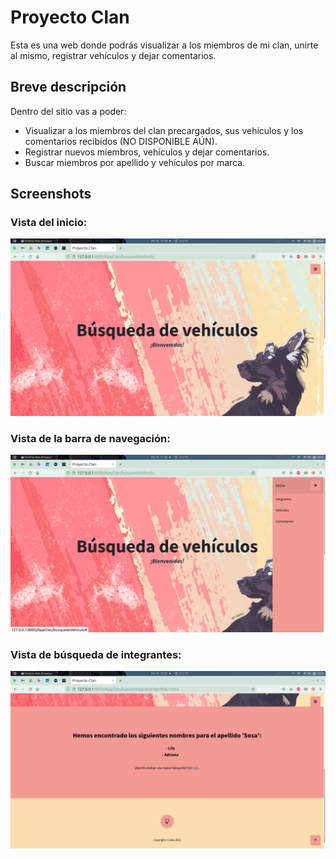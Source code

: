 # Proyecto Clan

Esta es una web donde podrás visualizar a los miembros de mi clan, unirte al mismo, registrar vehículos y dejar comentarios.

## Breve descripción

Dentro del sitio vas a poder:

- Visualizar a los miembros del clan precargados, sus vehículos y los comentarios recibidos (NO DISPONIBLE AÚN).
- Registrar nuevos miembros, vehículos y dejar comentarios.
- Buscar miembros por apellido y vehículos por marca.

## Screenshots

### Vista del inicio:

![Screenshot del inicio:](/Screenshots/Screenshot-001.png)

### Vista de la barra de navegación:

![Screenshot de la barra de navegación:](/Screenshots/Screenshot-002.png)

### Vista de búsqueda de integrantes:

![Screenshot de búsqueda de integrantes:](/Screenshots/Screenshot-003.png)


